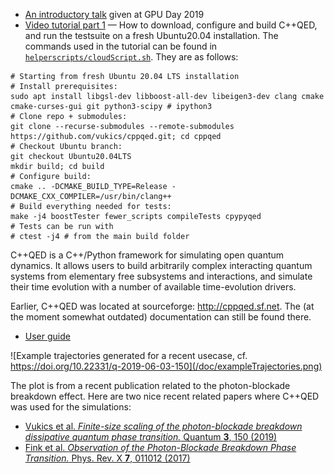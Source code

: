 * [An introductory talk](https://youtu.be/yunR73LNJ1M) given at GPU Day 2019
* [Video tutorial part 1](https://youtu.be/Ozj4sDNdlmM) — How to download, configure and build C++QED, and run the testsuite on a fresh Ubuntu20.04 installation. The commands used in the tutorial can be found in [`helperscripts/cloudScript.sh`](helperscripts/cloudScript.sh). They are as follows:
```
# Starting from fresh Ubuntu 20.04 LTS installation
# Install prerequisites:
sudo apt install libgsl-dev libboost-all-dev libeigen3-dev clang cmake cmake-curses-gui git python3-scipy # ipython3
# Clone repo + submodules:
git clone --recurse-submodules --remote-submodules https://github.com/vukics/cppqed.git; cd cppqed
# Checkout Ubuntu branch: 
git checkout Ubuntu20.04LTS
mkdir build; cd build
# Configure build:
cmake .. -DCMAKE_BUILD_TYPE=Release -DCMAKE_CXX_COMPILER=/usr/bin/clang++
# Build everything needed for tests:
make -j4 boostTester fewer_scripts compileTests cpypyqed 
# Tests can be run with
# ctest -j4 # from the main build folder
```

C++QED is a C++/Python framework for simulating open quantum dynamics. It allows users to build arbitrarily complex interacting quantum systems from elementary free subsystems and interactions, and simulate their time evolution with a number of available time-evolution drivers.

Earlier, C++QED was located at sourceforge: http://cppqed.sf.net. The (at the moment somewhat outdated) documentation can still be found there.
* [User guide](http://cppqed.sourceforge.net/cppqed/html/userguide.html)

![Example trajectories generated for a recent usecase, cf. https://doi.org/10.22331/q-2019-06-03-150](/doc/exampleTrajectories.png)

The plot is from a recent publication related to the photon-blockade breakdown effect. Here are two nice recent related papers where C++QED was used for the simulations:
* [Vukics et al. *Finite-size scaling of the photon-blockade breakdown dissipative quantum phase transition.* Quantum **3**, 150 (2019)](https://doi.org/10.22331/q-2019-06-03-150)
* [Fink et al. *Observation of the Photon-Blockade Breakdown Phase Transition.* Phys. Rev. X **7**, 011012 (2017)](https://doi.org/10.1103/PhysRevX.7.011012)
